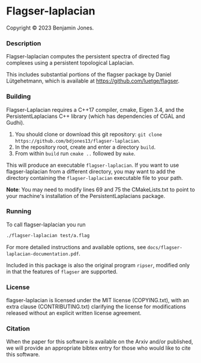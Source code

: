 # Flagser-laplacian

Copyright © 2023 Benjamin Jones.

### Description

Flagser-laplacian computes the persistent spectra of directed flag complexes using a persistent topological Laplacian.

This includes substantial portions of the flagser package by Daniel Lütgehetmann, which is available at https://github.com/luetge/flagser.

### Building

Flagser-Laplacian requires a C++17 compiler, cmake, Eigen 3.4, and the PersistentLaplacians C++ library (which has dependencies of CGAL and Gudhi). 

1. You should clone or download this git repository: ```git clone https://github.com/bdjones13/flagser-laplacian```. 
3. In the repository root, create and enter a directory ```build```.
4. From within ```build``` run ```cmake ..``` followed by ```make```.

This will produce an executable ```flagser-laplacian```. If you want to use flagser-laplacian from a different directory, you may want to add the directory containing the ```flagser-laplacian``` executable file to your path.

**Note**: You may need to modify lines 69 and 75 the CMakeLists.txt to point to your machine's installation of the PersistentLaplacians package. 

### Running

To call flagser-laplacian you run

```sh
./flagser-laplacian test/a.flag
```

For more detailed instructions and available options, see `docs/flagser-laplacian-documentation.pdf`. 

Included in this package is also the original program `ripser`, modified only
in that the features of `flagser` are supported.


### License

flagser-laplacian is licensed under the MIT license (COPYING.txt), with an extra clause (CONTRIBUTING.txt) clarifying the license for modifications released without an explicit written license agreement.

### Citation

When the paper for this software is available on the Arxiv and/or published, we will provide an appropriate bibtex entry for those who would like to cite this software.